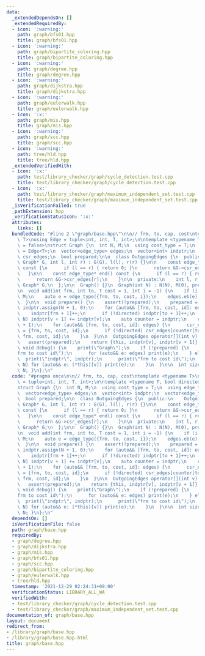 ```yaml
---
data:
  _extendedDependsOn: []
  _extendedRequiredBy:
  - icon: ':warning:'
    path: graph/bfs01.hpp
    title: graph/bfs01.hpp
  - icon: ':warning:'
    path: graph/bipartite_coloring.hpp
    title: graph/bipartite_coloring.hpp
  - icon: ':warning:'
    path: graph/degree.hpp
    title: graph/degree.hpp
  - icon: ':warning:'
    path: graph/dijkstra.hpp
    title: graph/dijkstra.hpp
  - icon: ':warning:'
    path: graph/eulerwalk.hpp
    title: graph/eulerwalk.hpp
  - icon: ':x:'
    path: graph/mis.hpp
    title: graph/mis.hpp
  - icon: ':warning:'
    path: graph/scc.hpp
    title: graph/scc.hpp
  - icon: ':warning:'
    path: tree/hld.hpp
    title: tree/hld.hpp
  _extendedVerifiedWith:
  - icon: ':x:'
    path: test/library_checker/graph/cycle_detection.test.cpp
    title: test/library_checker/graph/cycle_detection.test.cpp
  - icon: ':x:'
    path: test/library_checker/graph/maximum_independent_set.test.cpp
    title: test/library_checker/graph/maximum_independent_set.test.cpp
  _isVerificationFailed: true
  _pathExtension: hpp
  _verificationStatusIcon: ':x:'
  attributes:
    links: []
  bundledCode: "#line 2 \"graph/base.hpp\"\n\n// frm, to, cap, cost\ntemplate <typename\
    \ T>\nusing Edge = tuple<int, int, T, int>;\n\ntemplate <typename T, bool directed\
    \ = false>\nstruct Graph {\n  int N, M;\n  using cost_type = T;\n  using edge_type\
    \ = Edge<T>;\n  vector<edge_type> edges;\n  vector<int> indptr;\n  vector<edge_type>\
    \ csr_edges;\n  bool prepared;\n\n  class OutgoingEdges {\n  public:\n    OutgoingEdges(const\
    \ Graph* G, int l, int r) : G(G), l(l), r(r) {}\n\n    const edge_type* begin()\
    \ const {\n      if (l == r) { return 0; }\n      return &G->csr_edges[l];\n \
    \   }\n\n    const edge_type* end() const {\n      if (l == r) { return 0; }\n\
    \      return &G->csr_edges[r];\n    }\n\n  private:\n    int l, r;\n    const\
    \ Graph* G;\n  };\n\n  Graph() {}\n  Graph(int N) : N(N), M(0), prepared(0) {}\n\
    \n  void add(int frm, int to, T cost = 1, int i = -1) {\n    if (i == -1) i =\
    \ M;\n    auto e = edge_type({frm, to, cost, i});\n    edges.eb(e);\n    ++M;\n\
    \  }\n\n  void prepare() {\n    assert(!prepared);\n    prepared = true;\n   \
    \ indptr.assign(N + 1, 0);\n    for (auto&& [frm, to, cost, id]: edges) {\n  \
    \    indptr[frm + 1]++;\n      if (!directed) indptr[to + 1]++;\n    }\n    FOR(v,\
    \ N) indptr[v + 1] += indptr[v];\n    auto counter = indptr;\n    csr_edges.resize(indptr.back()\
    \ + 1);\n    for (auto&& [frm, to, cost, id]: edges) {\n      csr_edges[counter[frm]++]\
    \ = {frm, to, cost, id};\n      if (!directed) csr_edges[counter[to]++] = {to,\
    \ frm, cost, id};\n    }\n  }\n\n  OutgoingEdges operator[](int v) const {\n \
    \   assert(prepared);\n    return {this, indptr[v], indptr[v + 1]};\n  }\n\n \
    \ void debug() {\n    print(\"Graph\");\n    if (!prepared) {\n      print(\"\
    frm to cost id\");\n      for (auto&& e: edges) print(e);\n    } else {\n    \
    \  print(\"indptr\", indptr);\n      print(\"frm to cost id\");\n      FOR(v,\
    \ N) for (auto&& e: (*this)[v]) print(e);\n    }\n  }\n\n  int size() { return\
    \ N; }\n};\n"
  code: "#pragma once\n\n// frm, to, cap, cost\ntemplate <typename T>\nusing Edge\
    \ = tuple<int, int, T, int>;\n\ntemplate <typename T, bool directed = false>\n\
    struct Graph {\n  int N, M;\n  using cost_type = T;\n  using edge_type = Edge<T>;\n\
    \  vector<edge_type> edges;\n  vector<int> indptr;\n  vector<edge_type> csr_edges;\n\
    \  bool prepared;\n\n  class OutgoingEdges {\n  public:\n    OutgoingEdges(const\
    \ Graph* G, int l, int r) : G(G), l(l), r(r) {}\n\n    const edge_type* begin()\
    \ const {\n      if (l == r) { return 0; }\n      return &G->csr_edges[l];\n \
    \   }\n\n    const edge_type* end() const {\n      if (l == r) { return 0; }\n\
    \      return &G->csr_edges[r];\n    }\n\n  private:\n    int l, r;\n    const\
    \ Graph* G;\n  };\n\n  Graph() {}\n  Graph(int N) : N(N), M(0), prepared(0) {}\n\
    \n  void add(int frm, int to, T cost = 1, int i = -1) {\n    if (i == -1) i =\
    \ M;\n    auto e = edge_type({frm, to, cost, i});\n    edges.eb(e);\n    ++M;\n\
    \  }\n\n  void prepare() {\n    assert(!prepared);\n    prepared = true;\n   \
    \ indptr.assign(N + 1, 0);\n    for (auto&& [frm, to, cost, id]: edges) {\n  \
    \    indptr[frm + 1]++;\n      if (!directed) indptr[to + 1]++;\n    }\n    FOR(v,\
    \ N) indptr[v + 1] += indptr[v];\n    auto counter = indptr;\n    csr_edges.resize(indptr.back()\
    \ + 1);\n    for (auto&& [frm, to, cost, id]: edges) {\n      csr_edges[counter[frm]++]\
    \ = {frm, to, cost, id};\n      if (!directed) csr_edges[counter[to]++] = {to,\
    \ frm, cost, id};\n    }\n  }\n\n  OutgoingEdges operator[](int v) const {\n \
    \   assert(prepared);\n    return {this, indptr[v], indptr[v + 1]};\n  }\n\n \
    \ void debug() {\n    print(\"Graph\");\n    if (!prepared) {\n      print(\"\
    frm to cost id\");\n      for (auto&& e: edges) print(e);\n    } else {\n    \
    \  print(\"indptr\", indptr);\n      print(\"frm to cost id\");\n      FOR(v,\
    \ N) for (auto&& e: (*this)[v]) print(e);\n    }\n  }\n\n  int size() { return\
    \ N; }\n};\n"
  dependsOn: []
  isVerificationFile: false
  path: graph/base.hpp
  requiredBy:
  - graph/degree.hpp
  - graph/dijkstra.hpp
  - graph/mis.hpp
  - graph/bfs01.hpp
  - graph/scc.hpp
  - graph/bipartite_coloring.hpp
  - graph/eulerwalk.hpp
  - tree/hld.hpp
  timestamp: '2021-12-29 02:24:31+09:00'
  verificationStatus: LIBRARY_ALL_WA
  verifiedWith:
  - test/library_checker/graph/cycle_detection.test.cpp
  - test/library_checker/graph/maximum_independent_set.test.cpp
documentation_of: graph/base.hpp
layout: document
redirect_from:
- /library/graph/base.hpp
- /library/graph/base.hpp.html
title: graph/base.hpp
---
```

